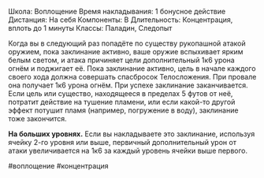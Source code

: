 Школа: Воплощение
Время накладывания: 1 бонусное действие
Дистанция: На себя
Компоненты: В
Длительность: Концентрация, вплоть до 1 минуты
Классы: Паладин, Следопыт

Когда вы в следующий раз попадёте по существу рукопашной атакой оружием, пока заклинание активно, ваше оружие вспыхивает ярким белым светом, и атака причиняет цели дополнительный 1к6 урона огнём и поджигает её. Пока заклинание активно, цель в начале каждого своего хода должна совершать спасбросок Телосложения. При провале она получает 1к6 урона огнём. При успехе заклинание заканчивается. Если цель или существо, находящееся в пределах 5 футов от неё, потратит действие на тушение пламени, или если какой-то другой эффект потушит пламя (например, погружение в воду), заклинание тоже закончится.

**На больших уровнях.** Если вы накладываете это заклинание, используя ячейку 2-го уровня или выше, первичный дополнительный урон от атаки увеличивается на 1к6 за каждый уровень ячейки выше первого.

#воплощение #концентрация 